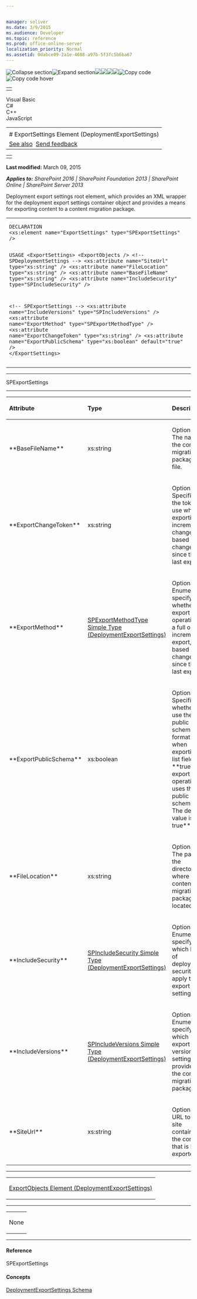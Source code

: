 ```yaml
---


manager: soliver
ms.date: 3/9/2015
ms.audience: Developer
ms.topic: reference
ms.prod: office-online-server
localization_priority: Normal
ms.assetid: 0dabce09-2a1e-4688-a97b-5f3fc5b6ba67
---
```


![Collapse
section](../icons/collapse_all.gif "Collapse section")![Expand
section](../icons/expand_all.gif "Expand section")![](../icons/collapse_all.gif)![](../icons/expand_all.gif)![](../icons/dropdown.gif)![](../icons/dropdownHover.gif)![Copy
code](../icons/copycode.gif "Copy code")![Copy code
hover](../icons/copycodeHighlight.gif "Copy code hover")
<table>
<tbody>
<tr class="odd">
<td align="left"></td>
</tr>
</tbody>
</table>

Visual Basic  
C\#  
C++  
JavaScript  

<table>
<tbody>
<tr class="odd">
<td align="left"><span id="runningHeaderText"></span></td>
</tr>
<tr class="even">
<td align="left"># ExportSettings Element (DeploymentExportSettings)</td>
</tr>
<tr class="odd">
<td align="left"><a href="#seeAlsoToggle">See also</a>  <span id="headfeedbackarea" class="feedbackhead"><a href="javascript:SubmitFeedback(&#39;docthis@Microsoft.com&#39;,&#39;&#39;,&#39;&#39;,&#39;&#39;,&#39;1.0.18082.1225&#39;,&#39;%0\dThank%20you%20for%20your%20feedback.%20The%20developer%20writing%20teams%20use%20your%20feedback%20to%20improve%20documentation.%20While%20we%20are%20reviewing%20your%20feedback,%20we%20may%20send%20you%20e-mail%20to%20ask%20for%20clarification%20or%20feedback%20on%20a%20solution.%20We%20do%20not%20use%20your%20e-mail%20address%20for%20any%20other%20purpose%20and%20we%20delete%20it%20after%20we%20finish%20our%20review.%0\AFor%20further%20information%20about%20the%20privacy%20policies%20of%20Microsoft,%20please%20see%20http://privacy.microsoft.com/en-us/default.aspx.%0\A%0\d&#39;,&#39;Customer%20feedback&#39;);">Send feedback</a></span></td>
</tr>
</tbody>
</table>

<table>
<colgroup>
<col width="100%" />
</colgroup>
<tbody>
<tr class="odd">
<td align="left"></td>
</tr>
</tbody>
</table>

**Last modified:** March 09, 2015

***Applies to:** SharePoint 2016 | SharePoint Foundation 2013 |
SharePoint Online | SharePoint Server 2013*

Deployment export settings root element, which provides an XML wrapper
for the deployment export settings container object and provides a means
for exporting content to a content migration package.

<span codelanguage="other"></span>
<table>
<colgroup>
<col width="100%" />
</colgroup>
<tbody>
<tr class="odd">
<td align="left"><pre><code>DECLARATION
&lt;xs:element name=&quot;ExportSettings&quot; type=&quot;SPExportSettings&quot; /&gt;

USAGE
&lt;ExportSettings&gt;
        &lt;ExportObjects /&gt;
&lt;!-- SPDeploymentSettings --&gt;
        &lt;xs:attribute name=&quot;SiteUrl&quot; type=&quot;xs:string&quot; /&gt;
        &lt;xs:attribute name=&quot;FileLocation&quot; type=&quot;xs:string&quot; /&gt;
        &lt;xs:attribute name=&quot;BaseFileName&quot; type=&quot;xs:string&quot; /&gt;
        &lt;xs:attribute name=&quot;IncludeSecurity&quot; type=&quot;SPIncludeSecurity&quot; /&gt;

&lt;!-- SPExportSettings --&gt;
        &lt;xs:attribute name=&quot;IncludeVersions&quot; type=&quot;SPIncludeVersions&quot; /&gt;
        &lt;xs:attribute name=&quot;ExportMethod&quot; type=&quot;SPExportMethodType&quot; /&gt;
        &lt;xs:attribute name=&quot;ExportChangeToken&quot; type=&quot;xs:string&quot; /&gt;
        &lt;xs:attribute name=&quot;ExportPublicSchema&quot; type=&quot;xs:boolean&quot; default=&quot;true&quot; /&gt;
&lt;/ExportSettings&gt;</code></pre></td>
</tr>
</tbody>
</table>


-----------------------------------------------------------------------------------------------------------------------------------------------------------------------------------------

<span sdata="cer"
target="T:Microsoft.SharePoint.Deployment.SPExportSettings"><span
class="nolink">SPExportSettings</span></span>


-----------------------------------------------------------------------------------------------------------------------------------------------------------------------------------------------

<table>
<colgroup>
<col width="33%" />
<col width="33%" />
<col width="33%" />
</colgroup>
<thead>
<tr class="header">
<th align="left"><p>Attribute</p></th>
<th align="left"><p>Type</p></th>
<th align="left"><p>Description</p></th>
</tr>
</thead>
<tbody>
<tr class="odd">
<td align="left"><p>**BaseFileName**</p></td>
<td align="left"><p>xs:string</p></td>
<td align="left"><p>Optional. The name of the content migration package file.</p></td>
</tr>
<tr class="even">
<td align="left"><p>**ExportChangeToken**</p></td>
<td align="left"><p>xs:string</p></td>
<td align="left"><p>Optional. Specifies the token to use when exporting incremental changes based on changes since the last export.</p></td>
</tr>
<tr class="odd">
<td align="left"><p>**ExportMethod**</p></td>
<td align="left"><p><span sdata="link"><a href="spexportmethodtype-simple-type-deploymentexportsettings.htm">SPExportMethodType Simple Type (DeploymentExportSettings)</a></span></p></td>
<td align="left"><p>Optional. Enumeration specifying whether the export operation is a full or incremental export, based on changes since the last export.</p></td>
</tr>
<tr class="even">
<td align="left"><p>**ExportPublicSchema**</p></td>
<td align="left"><p>xs:boolean</p></td>
<td align="left"><p>Optional. Specifies whether to use the public schema format when exporting a list field; **true</span> if the export operation uses the public schema. The default value is <span class="keyword">true**.</p></td>
</tr>
<tr class="odd">
<td align="left"><p>**FileLocation**</p></td>
<td align="left"><p>xs:string</p></td>
<td align="left"><p>Optional. The path to the directory where the content migration package is located.</p></td>
</tr>
<tr class="even">
<td align="left"><p>**IncludeSecurity**</p></td>
<td align="left"><p><span sdata="link"><a href="spincludesecurity-simple-type-deploymentexportsettings.htm">SPIncludeSecurity Simple Type (DeploymentExportSettings)</a></span></p></td>
<td align="left"><p>Optional. Enumeration specifying which level of deployment security to apply to the export settings.</p></td>
</tr>
<tr class="odd">
<td align="left"><p>**IncludeVersions**</p></td>
<td align="left"><p><span sdata="link"><a href="spincludeversions-simple-type-deploymentexportsettings.htm">SPIncludeVersions Simple Type (DeploymentExportSettings)</a></span></p></td>
<td align="left"><p>Optional. Enumeration specifying which export version settings to provide for the content migration package.</p></td>
</tr>
<tr class="even">
<td align="left"><p>**SiteUrl**</p></td>
<td align="left"><p>xs:string</p></td>
<td align="left"><p>Optional. URL to the site containing the content that is being exported.</p></td>
</tr>
</tbody>
</table>


---------------------------------------------------------------------------------------------------------------------------------------------------------------------------------------------------

<table>
<colgroup>
<col width="100%" />
</colgroup>
<tbody>
<tr class="odd">
<td align="left"><p><span sdata="link"><a href="exportobjects-element-deploymentexportsettings.htm">ExportObjects Element (DeploymentExportSettings)</a></span></p></td>
</tr>
</tbody>
</table>


----------------------------------------------------------------------------------------------------------------------------------------------------------------------------------------------------

<table>
<colgroup>
<col width="100%" />
</colgroup>
<tbody>
<tr class="odd">
<td align="left"><p>None</p></td>
</tr>
</tbody>
</table>


-------------------------------------------------------------------------------------------------------------------------------------------------------------------------------------------

#### Reference

<span sdata="cer"
target="T:Microsoft.SharePoint.Deployment.SPExportSettings"><span
class="nolink">SPExportSettings</span></span>

#### Concepts

<span sdata="link">[DeploymentExportSettings
Schema](deploymentexportsettings-schema.htm)</span>








